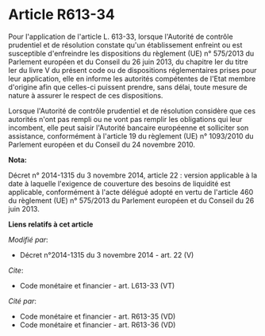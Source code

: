 # Article R613-34

Pour l'application de l'article L. 613-33, lorsque l'Autorité de contrôle prudentiel et de résolution constate qu'un
établissement enfreint ou est susceptible d'enfreindre les dispositions du règlement (UE) n° 575/2013 du Parlement européen
et du Conseil du 26 juin 2013, du chapitre Ier du titre Ier du livre V du présent code ou de dispositions réglementaires
prises pour leur application, elle en informe les autorités compétentes de l'Etat membre d'origine afin que celles-ci
puissent prendre, sans délai, toute mesure de nature à assurer le respect de ces dispositions.

Lorsque l'Autorité de contrôle prudentiel et de résolution considère que ces autorités n'ont pas rempli ou ne vont pas
remplir les obligations qui leur incombent, elle peut saisir l'Autorité bancaire européenne et solliciter son assistance,
conformément à l'article 19 du règlement (UE) n° 1093/2010 du Parlement européen et du Conseil du 24 novembre 2010.

**Nota:**

Décret n° 2014-1315 du 3 novembre 2014, article 22 : version applicable à la date à laquelle l'exigence de couverture des
besoins de liquidité est applicable, conformément à l'acte délégué adopté en vertu de l'article 460 du règlement (UE) n°
575/2013 du Parlement européen et du Conseil du 26 juin 2013.

**Liens relatifs à cet article**

_Modifié par_:

  - Décret n°2014-1315 du 3 novembre 2014 - art. 22 (V)

_Cite_:

  - Code monétaire et financier - art. L613-33 (VT)

_Cité par_:

  - Code monétaire et financier - art. R613-35 (VD)
  - Code monétaire et financier - art. R613-36 (VD)
